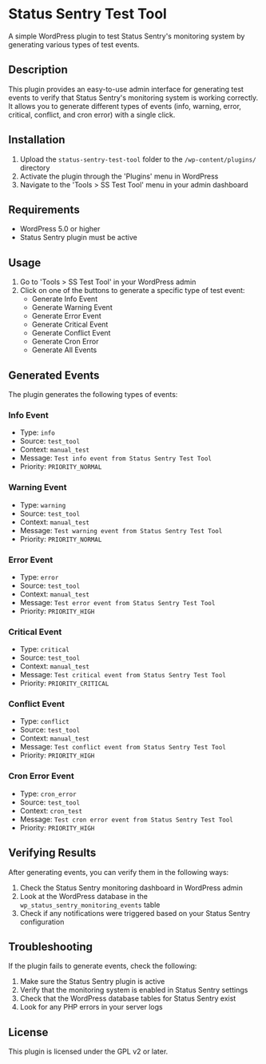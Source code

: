 # Status Sentry Test Tool

A simple WordPress plugin to test Status Sentry's monitoring system by generating various types of test events.

## Description

This plugin provides an easy-to-use admin interface for generating test events to verify that Status Sentry's monitoring system is working correctly. It allows you to generate different types of events (info, warning, error, critical, conflict, and cron error) with a single click.

## Installation

1. Upload the `status-sentry-test-tool` folder to the `/wp-content/plugins/` directory
2. Activate the plugin through the 'Plugins' menu in WordPress
3. Navigate to the 'Tools > SS Test Tool' menu in your admin dashboard

## Requirements

- WordPress 5.0 or higher
- Status Sentry plugin must be active

## Usage

1. Go to 'Tools > SS Test Tool' in your WordPress admin
2. Click on one of the buttons to generate a specific type of test event:
   - Generate Info Event
   - Generate Warning Event
   - Generate Error Event
   - Generate Critical Event
   - Generate Conflict Event
   - Generate Cron Error
   - Generate All Events

## Generated Events

The plugin generates the following types of events:

### Info Event
- Type: `info`
- Source: `test_tool`
- Context: `manual_test`
- Message: `Test info event from Status Sentry Test Tool`
- Priority: `PRIORITY_NORMAL`

### Warning Event
- Type: `warning`
- Source: `test_tool`
- Context: `manual_test`
- Message: `Test warning event from Status Sentry Test Tool`
- Priority: `PRIORITY_NORMAL`

### Error Event
- Type: `error`
- Source: `test_tool`
- Context: `manual_test`
- Message: `Test error event from Status Sentry Test Tool`
- Priority: `PRIORITY_HIGH`

### Critical Event
- Type: `critical`
- Source: `test_tool`
- Context: `manual_test`
- Message: `Test critical event from Status Sentry Test Tool`
- Priority: `PRIORITY_CRITICAL`

### Conflict Event
- Type: `conflict`
- Source: `test_tool`
- Context: `manual_test`
- Message: `Test conflict event from Status Sentry Test Tool`
- Priority: `PRIORITY_HIGH`

### Cron Error Event
- Type: `cron_error`
- Source: `test_tool`
- Context: `cron_test`
- Message: `Test cron error event from Status Sentry Test Tool`
- Priority: `PRIORITY_HIGH`

## Verifying Results

After generating events, you can verify them in the following ways:

1. Check the Status Sentry monitoring dashboard in WordPress admin
2. Look at the WordPress database in the `wp_status_sentry_monitoring_events` table
3. Check if any notifications were triggered based on your Status Sentry configuration

## Troubleshooting

If the plugin fails to generate events, check the following:

1. Make sure the Status Sentry plugin is active
2. Verify that the monitoring system is enabled in Status Sentry settings
3. Check that the WordPress database tables for Status Sentry exist
4. Look for any PHP errors in your server logs

## License

This plugin is licensed under the GPL v2 or later.
